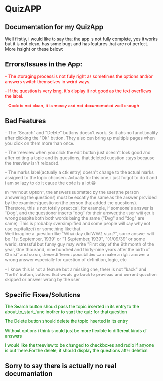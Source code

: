 <!DOCTYPE html>
<html>
<style>
  .errors {
    color: red;
    }
  .bad-features {
    color: gray;
    }
  .fix {
    color: green;
    }
</style>
<body>

<h1>QuizAPP</h1>
<h2>Documentation for my QuizApp</h2>
<p>Well firstly, i would like to say that the app is not fully complete, yes it works but it is not clean, has some bugs and has features that are not perfect. More insight on these below: </p>

<h2>Errors/Issues in the App: </h2>
<p class="errors">- The storaging process is not fully right as sometimes the options and/or answers switch themselves in  weird ways.</p>
<p class="errors">- If the question is very long, it's display it not good as the text overflows the label.</p>
<p class="errors">- Code is not clean, it is messy and not documentated well enough</p>

<h2>Bad Features</h2>
<p class="bad-features">- The "Search" and "Delete" buttons doesn't work. So it ahs no functionality after clicking the "Ok" button. They also can bring up multiple pages when you click on them more than once.</p>
<p class="bad-features">- The treeview when you click the edit button just doesn't look good and after editing a topic and its questions, that deleted question stays because the treeview isn't reloaded.</p>
<p class="bad-features">- The marks label(actually a ctk entry) doesn't change to the actual marks assigned to the topic choosen. Actually for this one, i just forgot to do it and i am so lazy to do it cause the code is a lot &#128513;</p>
<p class="bad-features">In "Without Option", the answers submitted by the user(the person answering the questions) must be excatly the same as the answer provided by the examiner/questioner(the person that added the questions). <br> Therefore, this is not totally practical, for example, if someone's answer is "Dog", and the questioner inserts "dog" for their answer,the user will get it wrong despite both both words being the same ("Dog" and "dog" are same). This is probably oversimplified and some people will say why not use capitalize() or something like that. <br> Well imagine a question like "What day did WW2 start?", some answer will be "1st September, 1939" or "1 September, 1939", "01/09/39" or some werid, stressful but funny guy may write "First day of the 9th month of the year, One thousand, nine hundred and thirty-nine years after the birth of Christ" and so on, these different possibilties can make a right answer a wrong answer especially for question of definition, logic, etc</p>
<p class="bad-features">- I know this is not a feature but a missing one, there is not "back" and "forth" button, buttons that would go back to previous and current question skipped or answer wrong by the user</p>

<h2>Specific Fixes/Solutions</h2>
<p class="fix">The Search button should pass the topic inserted in its entry to the about_to_start_func inother to start the quiz for that question</p>
<p class="fix">The Delete button should delete the topic inserted in its entry</p>
<p class="fix">Without options i think should just be more flexible to different kinds of answers</p>
<p class="fix">I would like the treeview to be changed to checkboxes and radio if anyone is out there.For the delete, it should display the questions after deletion</p>

<h2>Sorry to say there is actually no real documantation</h2>
</body>
</html>
